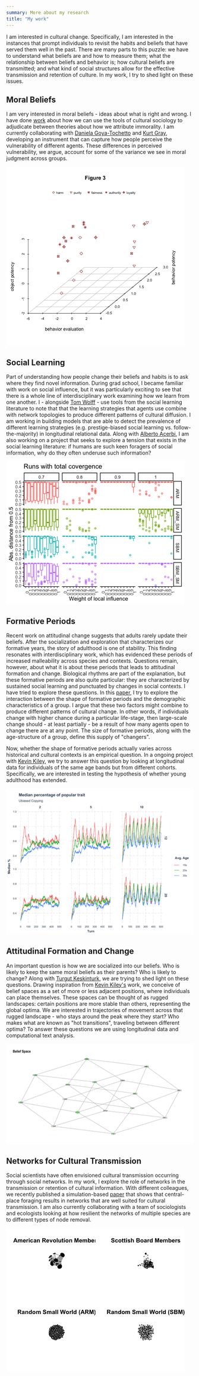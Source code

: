 ```yaml
---
summary: More about my research
title: "My work"
---
```


I am interested in cultural change. Specifically, I am interested in the instances that prompt individuals to revisit the habits and beliefs that have served them well in the past. There are many parts to this puzzle: we have to understand what beliefs are and how to measure them; what the relationship between beliefs and behavior is; how cultural beliefs are transmitted; and what kind of social structures allow for the effective transmission and retention of culture. In my work, I try to shed light on these issues. 

## Moral Beliefs 

I am very interested in moral beliefs - ideas about what is right and wrong. I have done [work](https://www.sciencedirect.com/science/article/pii/S0304422X21001418?dgcid=author) about how we can use the tools of cultural sociology to adjudicate between theories about how we attribute immorality. I am currently collaborating with [Daniela Goya-Tochetto](https://www.danielagoyatocchetto.me/about) and [Kurt Gray](https://www.kurtjgray.com/), developing an instrument that can capture how people perceive the vulnerability of different agents. These differences in perceived vulnerability, we argue, account for some of the variance we see in moral judgment across groups. 


![](figure3.png)


## Social Learning 

Part of understanding how people change their beliefs and habits is to ask where they find novel information. During grad school, I became familiar with work on social influence, but it was particularly exciting to see that there is a whole line of interdisciplinary work examining how we learn from one another. I - alongside [Tom Wolff](https://twitter.com/T_mWolff) - use tools from the social learning literature to note that that the learning strategies that agents use combine with network topologies to produce different patterns of cultural diffusion. I am working in building models that are able to detect the prevalence of different learning strategies (e.g. prestige-biased social learning vs. follow-the-majority) in longitudinal relational data. Along with [Alberto Acerbi](https://acerbialberto.com/), I am also working on a project that seeks to explore a tension that exists in the social learning literature: if humans are such keen foragers of social information, why do they often underuse such information?

![hi](gli.png)


## Formative Periods 

Recent work on attitudinal change suggests that adults rarely update their beliefs.  After the socialization and exploration that characterizes our formative years, the story of adulthood is one of stability. This finding resonates with interdisciplinary work, which has evidenced these periods of increased malleability across species and contexts. Questions remain, however, about what it is about these periods that leads to attitudinal formation and change. Biological rhythms are part of the explanation, but these formative periods are also quite particular: they are characterized by sustained social learning and punctuated by changes in social contexts. I have tried to explore these questions. In this [paper](https://osf.io/preprints/socarxiv/y8b2e), I try to explore the interaction between the shape of formative periods and the demographic characteristics of a group. I argue that these two factors might combine to produce different patterns of cultural change. In other words, if individuals change with higher chance during a particular life-stage, then large-scale change should - at least partially - be a result of how many agents open to change there are at any point. The size of formative periods, along with the age-structure of a group, define this supply of "changers". 

Now, whether the shape of formative periods actually varies across historical and cultural contexts is an empirical question. In a ongoing project with [Kevin Kiley](https://krkiley.github.io/), we try to answer this question by looking at longitudinal data for individuals of the same age bands but from different cohorts. Specifically, we are interested in testing the hypothesis of whether young adulthood has extended.  

![Modeling](image.png)

## Attitudinal Formation and Change 

An important question is how we are socialized into our beliefs. Who is likely to keep the same moral beliefs as their parents? Who is likely to change? Along with [Turgut Keskinturk](https://tkeskinturk.github.io/), we are trying to shed light on these questions. Drawing inspiration from [Kevin Kiley's](https://krkiley.github.io/) work, we conceive of belief spaces as a set of more or less adjacent positions, where individuals can place themselves. These spaces can be thought of as rugged landscapes: certain positions are more stable than others, representing the global optima. We are interested in trajectories of movement across that rugged landscape - who stays around the peak where they start? Who makes what are known as "hot transitions", traveling between different optima? To answer these questions we are using longitudinal data and computational text analysis. 

![Belief Space](bspace.png)

## Networks for Cultural Transmission 

Social scientists have often envisioned cultural transmission occurring through social networks. In my work, I explore the role of networks in the transmission or retention of cultural information. With different colleagues, we recently published a simulation-based [paper](https://royalsocietypublishing.org/doi/full/10.1098/rsos.211324) that shows that central-place foraging results in networks that are well suited for cultural transmission. I am also currently collaborating with a team of sociologists and ecologists looking at how resilient the networks of multiple species are to different types of node removal. 

![Modeling](nets.png)